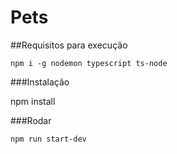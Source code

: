 # Pets


##Requisitos para execução

`npm i -g nodemon typescript ts-node`

###Instalação

npm install

###Rodar

`npm run start-dev`
